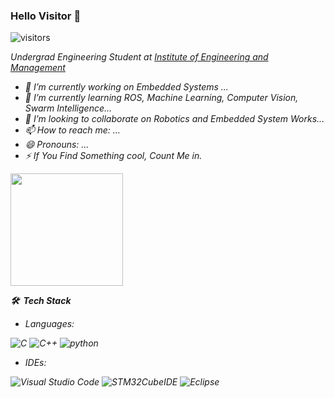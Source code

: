 ### Hello Visitor 👋

![visitors](https://visitor-badge.glitch.me/badge?page_id=page.id)
<p><em>Undergrad Engineering Student at <a href="https://iem.edu.in/">Institute of Engineering and Management</a>

- 🔭 I’m currently working on Embedded Systems ...
- 🌱 I’m currently learning ROS, Machine Learning, Computer Vision, Swarm Intelligence...
- 👯 I’m looking to collaborate on Robotics and Embedded System Works...
- 📫 How to reach me: ...
- 😄 Pronouns: ...
- ⚡ If You Find Something cool, Count Me in.

<img height="180em" src="https://github-readme-stats.vercel.app/api?username=theAkashDas&show_icons=true&hide_border=true&&count_private=true&include_all_commits=true" />

  **🛠 &nbsp;Tech Stack**

- Languages: &nbsp;
<!--   ![Java](https://img.shields.io/badge/-Java-333333?style=flat&logo=Java&logoColor=007ACC) -->
 ![C](https://img.shields.io/badge/-C-333333?style=flat&logo=A8B9CC&logoColor=007ACC)
 ![C++](https://img.shields.io/badge/-C++-333333?style=flat&logo=A8B9CC&logoColor=007ACC)
 ![python](https://img.shields.io/badge/-python-333333?style=flat&logo=python&logoColor=007ACC)

  
- IDEs: &nbsp;
<!-- test  -->
  ![Visual Studio Code](https://img.shields.io/badge/-Visual%20Studio%20Code-333333?style=flat&logo=visual-studio-code&logoColor=007ACC)
  ![STM32CubeIDE](https://img.shields.io/badge/-STM32CubeIDE-black?style=flat&logo=03234B&logoColor=007ACC)
  ![Eclipse](https://img.shields.io/badge/-Eclipse-333333?style=flat&logo=eclipse)
